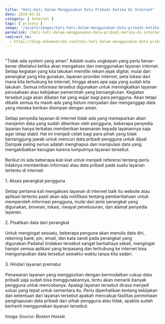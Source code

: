 ```yaml
---
title: "Hati-Hati Dalam Menggunakan Data Pribadi Ketika Di Internet"
date: 2019-03-31
category: [ Internet ]
tags: [ privacy ]
image: "/assets/images/hati-hati-dalam-menggunakan-data-pribadi-ketika-di-internet.jpg"
permalink: /hati-hati-dalam-menggunakan-data-pribadi-ketika-di-internet
redirect_to:
  - https://blog.mohamadrido.com/hati-hati-dalam-menggunakan-data-pribadi-ketika-di-internet
---
```

<link rel="canonical" href="https://blog.mohamadrido.com/hati-hati-dalam-menggunakan-data-pribadi-ketika-di-internet"/>
<script type="text/javascript">
        window.location.href = "https://blog.mohamadrido.com/hati-hati-dalam-menggunakan-data-pribadi-ketika-di-internet"
</script>
<br />
"Tidak ada system yang aman" Adalah suatu ungkapan yang perlu benar-benar diketahui ketika akan mengakses dan menggunakan layanan internet. Setiap kegiatan yang kita lakukan memiliki rekam jejak digital, mulai dari perangkat yang kita gunakan, layanan provider internet, peta lokasi dari mana kita terhubung ke internet, hingga akses apa saja yang sudah kita lakukan. Semua informasi tersebut digunakan untuk meningkatkan layanan perusahaan atau kebijakan pemerintah yang bersangkutan. Kegiatan tersebut juga akan dikatan hal yang wajar bagi para pengguna. Akan tetapi dibalik semua itu masih ada yang belum menyadari dan menganggap data yang mereka berikan disimpan dengan aman.<br />
<br />
Setiap penyedia layanan di internet tidak ada yang memaparkan akan menjamin data yang sudah diberikan oleh pengguna, beberapa penyedia layanan hanya terbatas memberikan keamanan kepada layanannya saja agar tetap stabil. Hal ini menjadi celah bagi para pihak yang tidak bertanggung jawab untuk mencuri data pribadi pengguna untuk dijual. Dampak paling serius adalah menghapus dan manipulasi data yang mengakibatkan kerugian karena lumpuhnya layanan tersebut.<br />
<br />
Berikut ini ada beberapa kiat-kiat untuk menjadi referensi tentang perlu tidaknya memberikan informasi atau data pribadi pada suatu layanan tertentu di internet: <br />
<br />
1. Akses perangkat pengguna<br />
<br />
Setiap pertama kali mengakses layanan di internet baik itu website atau aplikasi tertentu pasti akan ada notifikasi tentang pemberitahuan untuk memperoleh informasi pengguna, mulai dari jenis perangkat yang digunakan, browser, lokasi, riwayat penelusuran, dan alamat penyedia layanan. <br />
<br />
2. Pisahkan data dari perangkat<br />
<br />
Untuk mengingat sesuatu, beberapa penguna akan menulis data diri, rekening bank, pin, email, dan kata sandi pada perangkat yang digunakan.Padahal tindakan tersebut sangat berbahaya sekali, mengingat hampir semua aplikasi yang terpasang dan terhubung ke internet bisa mengumpulkan data tersebut sewaktu-waktu tanpa kita sadari.<br />
<br />
3. Hindari layanan prematur<br />
<br />
 Penawaran layanan yang menggiurkan dengan bermodalkan cukup data pribadi saja sudah bisa menggunakannya, tentu akan menarik banyak pengguna untuk 
mencobanya. Apalagi layanan tersebut dirasa menjadi solusi yang tepat untuk sementara itu. Perlu diperhatikan tentang kebijakan dan ketentuan dari layanan tersebut apakah mencakup fasilitas permintaan penghapusan data pribadi dari pihak pengguna atau tidak, apabila sudah berhenti menggunakan layanan tersebut.<br />
<br />
<i>Image Source: Boston Hassle</i>
